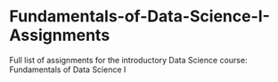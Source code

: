 # Fundamentals-of-Data-Science-I-Assignments
Full list of assignments for the introductory Data Science course: Fundamentals of Data Science I
